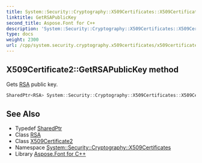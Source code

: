 ```yaml
---
title: System::Security::Cryptography::X509Certificates::X509Certificate2::GetRSAPublicKey method
linktitle: GetRSAPublicKey
second_title: Aspose.Font for C++
description: 'System::Security::Cryptography::X509Certificates::X509Certificate2::GetRSAPublicKey method. Gets RSA public key in C++.'
type: docs
weight: 2300
url: /cpp/system.security.cryptography.x509certificates/x509certificate2/getrsapublickey/
---
```

## X509Certificate2::GetRSAPublicKey method


Gets [RSA](../../../system.security.cryptography/rsa/) public key.

```cpp
SharedPtr<RSA> System::Security::Cryptography::X509Certificates::X509Certificate2::GetRSAPublicKey() const
```

## See Also

* Typedef [SharedPtr](../../../system/sharedptr/)
* Class [RSA](../../../system.security.cryptography/rsa/)
* Class [X509Certificate2](../)
* Namespace [System::Security::Cryptography::X509Certificates](../../)
* Library [Aspose.Font for C++](../../../)

